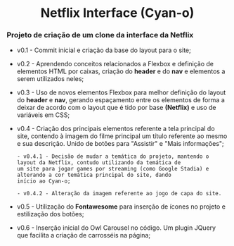 <h1 align="center">Netflix Interface (Cyan-o)</h1>

<h3>Projeto de criação de um clone da interface da Netflix</h3>

- v0.1 - Commit inicial e criação da base do layout para o site;
      
- v0.2 - Aprendendo conceitos relacionados a Flexbox e definição de elementos HTML por caixas, 
criação do **header** e do **nav** e elementos a serem utilizados neles;
      
- v0.3 - Uso de novos elementos Flexbox para melhor definição do layout do **header** e **nav**, gerando espaçamento entre
os elementos de forma a deixar de acordo com o layout que é tido por base **(Netflix)** e uso de variáveis em CSS;
      
- v0.4 - Criação dos principais elementos referente a tela principal do site, contendo à imagem do filme principal
um título referente ao mesmo e sua descrição. Unido de botões para "Assistir" e "Mais informações";
      
      - v0.4.1 - Decisão de mudar a temática do projeto, mantendo o layout da Netflix, contudo utilizando da temática de
      um site para jogar games por streaming (como Google Stadia) e alterando a cor temática principal do site, dando
      início ao Cyan-o;

      - v0.4.2 - Alteração da imagem referente ao jogo de capa do site.

- v0.5 - Utilização do **Fontawesome** para inserção de ícones no projeto e estilização dos botões;

- v0.6 - Inserção inicial do Owl Carousel no código. Um plugin JQuery que facilita a criação de carrosséis na página;
